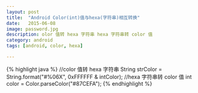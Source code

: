 ```yaml
---
layout: post
title:  "Android Color(int)值与hexa(字符串)相互转换"
date:   2015-06-08
image: password.jpg
description: olor 值转 hexa 字符串 hexa 字符串转 color 值
category: android
tags: [android, color, hexa]

---
```



{% highlight java %}
//color 值转 hexa 字符串
String strColor = String.format("#%06X", 0xFFFFFF & intColor);
//hexa 字符串转 color 值
int color = Color.parseColor("#87CEFA");
{% endhighlight %}
